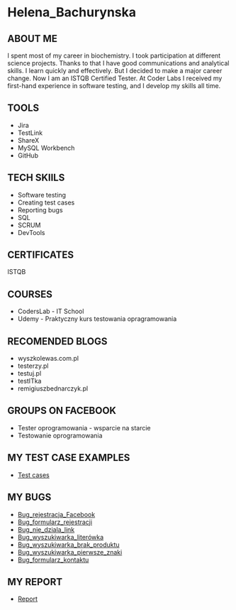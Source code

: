 # Helena_Bachurynska
## ABOUT ME
I spent most of my career in biochemistry. I took participation at different science projects. Thanks to that I have good communications and analytical skills. I learn quickly and effectively. But I decided to make a major career change. Now I am an ISTQB Certified Tester. At Coder Labs I received my first-hand experience in software testing, and I develop my skills all time.
## TOOLS
* Jira
* TestLink
* ShareX
* MySQL Workbench
* GitHub
## TECH SKIILS
* Software testing
* Creating test cases
* Reporting bugs
* SQL
* SCRUM
* DevTools
## CERTIFICATES
ISTQB
## COURSES
* CodersLab - IT School
* Udemy - Praktyczny kurs testowania opragramowania
## RECOMENDED BLOGS
* wyszkolewas.com.pl
* testerzy.pl
* testuj.pl
* testITka
* remigiuszbednarczyk.pl
## GROUPS ON FACEBOOK
* Tester oprogramowania - wsparcie na starcie
* Testowanie oprogramowania
## MY TEST CASE EXAMPLES
* [Test cases](https://drive.google.com/file/d/1WVVDvDxyjdQz50WZs_SGJwwxn1ResKYg/view?usp=sharing)
## MY BUGS
* [Bug_rejestracja_Facebook](https://drive.google.com/file/d/1nXIaf4HaMSOTBKwNa_5UziOTr0g0ZKUl/view?usp=sharing)
* [Bug_formularz_rejestracji](https://drive.google.com/file/d/1nXIaf4HaMSOTBKwNa_5UziOTr0g0ZKUl/view?usp=sharing)
* [Bug_nie_dziala_link](https://drive.google.com/file/d/1Jc7Pr9KfnLnp47GJk3on6yA__q8b88VK/view?usp=sharing)
* [Bug_wyszukiwarka_literówka](https://drive.google.com/file/d/1HU41MeKBLhJp8uxh6_LUiNbCYGTFv8G0/view?usp=sharing)
* [Bug_wyszukiwarka_brak_produktu](https://drive.google.com/file/d/1HU41MeKBLhJp8uxh6_LUiNbCYGTFv8G0/view?usp=sharing)
* [Bug_wyszukiwarka_pierwsze_znaki](https://drive.google.com/file/d/1Qt75z3i7xHHWIYb9rAa6FtI977_vsVto/view?usp=sharing)
* [Bug_formularz_kontaktu](https://drive.google.com/file/d/1Qt75z3i7xHHWIYb9rAa6FtI977_vsVto/view?usp=sharing)
## MY REPORT
* [Report](https://docs.google.com/document/d/1p-jXqA7Zak8vdC-2e7wOfShC7Bt0PZjJ/edit?usp=sharing&ouid=104187735132749849442&rtpof=true&sd=true)
